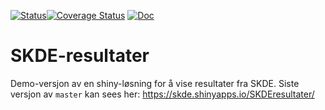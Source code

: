 [![Status](https://travis-ci.org/mong/SKDEresultater.svg?branch=master)](https://travis-ci.org/mong/SKDEresultater/builds)[![Coverage Status](https://img.shields.io/codecov/c/github/mong/SKDEresultater/master.svg)](https://codecov.io/github/mong/SKDEresultater?branch=master)
[![Doc](https://img.shields.io/badge/Doc--grey.svg)](https://mong.github.io/SKDEresultater/)

# SKDE-resultater

Demo-versjon av en shiny-løsning for å vise resultater fra SKDE. Siste versjon av `master` kan sees her: https://skde.shinyapps.io/SKDEresultater/
